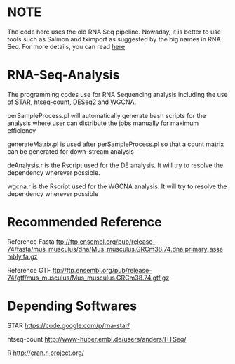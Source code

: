 # NOTE
The code here uses the old RNA Seq pipeline. 
Nowaday, it is better to use tools such as Salmon and tximport as suggested by the big names in RNA Seq. 
For more details, you can read [here](https://www.bioconductor.org/help/course-materials/2016/CSAMA/lect-07-modern-rnaseq/ModernRNAseqAnalysis.pdf)



RNA-Seq-Analysis
================

The programming codes use for RNA Sequencing analysis including the use of STAR, htseq-count, DESeq2 and WGCNA.

perSampleProcess.pl will automatically generate bash scripts for the analysis where user can distribute the jobs manually for maximum efficiency

generateMatrix.pl is used after perSampleProcess.pl so that a count matrix can be generated for down-stream analysis

deAnalysis.r is the Rscript used for the DE analysis. It will try to resolve the dependency wherever possible. 

wgcna.r is the Rscript used for the WGCNA analysis. It will try to resolve the dependency wherever possible

Recommended Reference
================
Reference Fasta   ftp://ftp.ensembl.org/pub/release-74/fasta/mus_musculus/dna/Mus_musculus.GRCm38.74.dna.primary_assembly.fa.gz

Reference GTF     ftp://ftp.ensembl.org/pub/release-74/gtf/mus_musculus/Mus_musculus.GRCm38.74.gtf.gz


Depending Softwares
================
STAR          https://code.google.com/p/rna-star/

htseq-count   http://www-huber.embl.de/users/anders/HTSeq/

R             http://cran.r-project.org/
